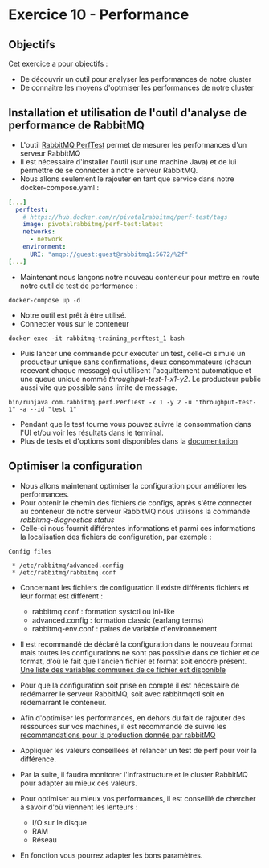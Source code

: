 # Exercice 10 - Performance

## Objectifs

Cet exercice a pour objectifs :
* De découvrir un outil pour analyser les performances de notre cluster
* De connaitre les moyens d'optmiser les performances de notre cluster

## Installation et utilisation de l'outil d'analyse de performance de RabbitMQ

* L'outil [RabbitMQ PerfTest](https://rabbitmq.github.io/rabbitmq-perf-test/stable/htmlsingle/) permet de mesurer les performances d'un serveur RabbitMQ
* Il est nécessaire d'installer l'outil (sur une machine Java) et de lui permettre de se connecter à notre serveur RabbitMQ.
* Nous allons seulement le rajouter en tant que service dans notre docker-compose.yaml :
```yaml
[...]
  perftest:
    # https://hub.docker.com/r/pivotalrabbitmq/perf-test/tags
    image: pivotalrabbitmq/perf-test:latest
    networks:
      - network
    environment:
      URI: "amqp://guest:guest@rabbitmq1:5672/%2f"
[...]
```
* Maintenant nous lançons notre nouveau conteneur pour mettre en route notre outil de test de performance : 
```
docker-compose up -d
```

* Notre outil est prêt à être utilisé.
* Connecter vous sur le conteneur
```
docker exec -it rabbitmq-training_perftest_1 bash
```
* Puis lancer une commande pour executer un test, celle-ci simule un producteur unique sans confirmations, deux consommateurs (chacun recevant chaque message) qui utilisent l'acquittement automatique et une queue unique nommé *throughput-test-1-x1-y2*. Le producteur publie aussi vite que possible sans limite de message. 
 ```
bin/runjava com.rabbitmq.perf.PerfTest -x 1 -y 2 -u "throughput-test-1" -a --id "test 1"
```
* Pendant que le test tourne vous pouvez suivre la consommation dans l'UI et/ou voir les résultats dans le terminal.
* Plus de tests et d'options sont disponibles dans la [documentation](https://rabbitmq.github.io/rabbitmq-perf-test/stable/htmlsingle/)

## Optimiser la configuration
* Nous allons maintenant optimiser la configuration pour améliorer les performances. 
* Pour obtenir le chemin des fichiers de configs, après s'être connecter au conteneur de notre serveur RabbitMQ nous utilisons la commande *rabbitmq-diagnostics status*
* Celle-ci nous fournit différentes informations et parmi ces informations la localisation des fichiers de configuration, par exemple : 
```
Config files

 * /etc/rabbitmq/advanced.config
 * /etc/rabbitmq/rabbitmq.conf
```
* Concernant les fichiers de configuration il existe différents fichiers et leur format est différent :
    * rabbitmq.conf : formation systctl ou ini-like
    * advanced.config : formation classic (earlang terms)
    * rabbitmq-env.conf : paires de variable d'environnement

* Il est recommandé de déclaré la configuration dans le nouveau format mais toutes les configurations ne sont pas possible dans ce fichier et ce format, d'où le fait que l'ancien fichier et format soit encore présent. [Une liste des variables communes de ce fichier est disponible](https://www.rabbitmq.com/configure.html#config-items) 
* Pour que la configuration soit prise en compte il est nécessaire de redémarrer le serveur RabbitMQ, soit avec rabbitmqctl soit en redemarrant le conteneur.

* Afin d'optimiser les performances, en dehors du fait de rajouter des ressources sur vos machines, il est recommandé de suivre les [recommandations pour la production donnée par rabbitMQ](https://www.rabbitmq.com/production-checklist.html#resource-limits-ram)
* Appliquer les valeurs conseillées et relancer un test de perf pour voir la différence.

* Par la suite, il faudra monitorer l'infrastructure et le cluster RabbitMQ pour adapter au mieux ces valeurs.

* Pour optimiser au mieux vos performances, il est conseillé de chercher à savoir d'où viennent les lenteurs : 
    * I/O sur le disque
    * RAM 
    * Réseau 
* En fonction vous pourrez adapter les bons paramètres.
